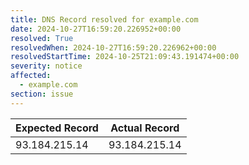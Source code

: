 ```yaml
---
title: DNS Record resolved for example.com
date: 2024-10-27T16:59:20.226952+00:00
resolved: True
resolvedWhen: 2024-10-27T16:59:20.226962+00:00
resolvedStartTime: 2024-10-25T21:09:43.191474+00:00
severity: notice
affected:
  - example.com
section: issue
---
```


| Expected Record  | Actual Record  |
|------------------|----------------|
| 93.184.215.14 | 93.184.215.14 |
